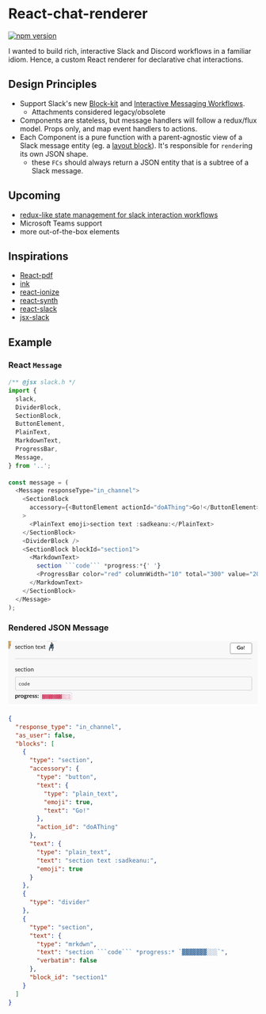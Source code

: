 # React-chat-renderer

[![npm version](https://img.shields.io/npm/v/react-chat-renderer.svg?style=for-the-badge)](https://npmjs.org/package/react-chat-renderer 'View this project on npm')

I wanted to build rich, interactive Slack and Discord workflows in a familiar idiom. Hence, a custom React renderer for declarative chat interactions.

## Design Principles

- Support Slack's new [Block-kit](https://api.slack.com/block-kit) and [Interactive Messaging Workflows](https://api.slack.com/messaging/interactivity).
  - Attachments considered legacy/obsolete
- Components are stateless, but message handlers will follow a redux/flux model. Props only, and map event handlers to actions.
- Each Component is a pure function with a parent-agnostic view of a Slack message entity (eg. a [layout block](https://api.slack.com/reference/messaging/blocks)). It's responsible for `render`ing its own JSON shape.
  - these `FCs` should always return a JSON entity that is a subtree of a Slack message.

## Upcoming

- [redux-like state management for slack interaction workflows](https://github.com/andycmaj/react-chat-renderer/issues/4)
- Microsoft Teams support
- more out-of-the-box elements

## Inspirations

- [React-pdf](https://github.com/diegomura/react-pdf)
- [ink](https://github.com/vadimdemedes/ink/blob/master/src/reconciler.js)
- [react-ionize](https://github.com/mhink/react-ionize/blob/master/src/IonizeHostConfig.js)
- [react-synth](https://github.com/FormidableLabs/react-synth)
- [react-slack](https://github.com/andreyvital/react-slack-renderer/blob/master/components/SlackAttachment.js)
- [jsx-slack](https://github.com/speee/jsx-slack/blob/master/src/jsx.ts#L146)

## Example

### React `Message`

````js
/** @jsx slack.h */
import {
  slack,
  DividerBlock,
  SectionBlock,
  ButtonElement,
  PlainText,
  MarkdownText,
  ProgressBar,
  Message,
} from '..';

const message = (
  <Message responseType="in_channel">
    <SectionBlock
      accessory={<ButtonElement actionId="doAThing">Go!</ButtonElement>}
    >
      <PlainText emoji>section text :sadkeanu:</PlainText>
    </SectionBlock>
    <DividerBlock />
    <SectionBlock blockId="section1">
      <MarkdownText>
        section ```code``` *progress:*{' '}
        <ProgressBar color="red" columnWidth="10" total="300" value="200" />
      </MarkdownText>
    </SectionBlock>
  </Message>
);
````

### Rendered JSON Message

![slack message](/docs/slack-message.png)

````json
{
  "response_type": "in_channel",
  "as_user": false,
  "blocks": [
    {
      "type": "section",
      "accessory": {
        "type": "button",
        "text": {
          "type": "plain_text",
          "emoji": true,
          "text": "Go!"
        },
        "action_id": "doAThing"
      },
      "text": {
        "type": "plain_text",
        "text": "section text :sadkeanu:",
        "emoji": true
      }
    },
    {
      "type": "divider"
    },
    {
      "type": "section",
      "text": {
        "type": "mrkdwn",
        "text": "section ```code``` *progress:* `▓▓▓▓▓▓▓░░░`",
        "verbatim": false
      },
      "block_id": "section1"
    }
  ]
}
````
